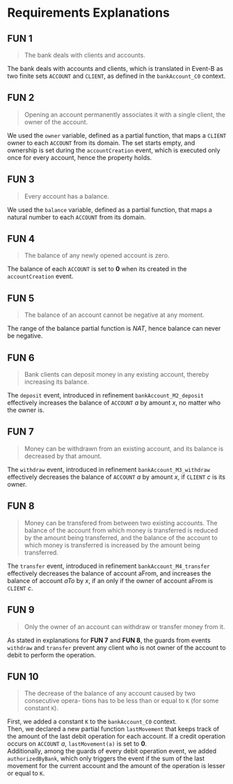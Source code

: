 
# Requirements Explanations

## FUN 1

> The bank deals with clients and accounts.

The bank deals with accounts and clients, which is translated in Event-B as two finite sets `ACCOUNT` and `CLIENT`, as defined in the `bankAccount_C0` context.

## FUN 2

> Opening an account permanently associates it with a single client, the owner of the account.

We used the `owner` variable, defined as a partial function, that maps a `CLIENT` owner to each `ACCOUNT` from its domain. The set starts empty, and ownership is set during the `accountCreation` event, which is executed only once for every account, hence the property holds.

## FUN 3

 > Every account has a balance.

We used the `balance` variable, defined as a partial function, that maps a natural number to each `ACCOUNT` from its domain.

## FUN 4

> The balance of any newly opened account is zero.

The balance of each `ACCOUNT` is set to **0** when its created in the `accountCreation` event.

## FUN 5

> The balance of an account cannot be negative at any moment.

The range of the balance partial function is *NAT*, hence balance can never be negative.

## FUN 6

> Bank clients can deposit money in any existing account, thereby increasing its balance.

The `deposit` event, introduced in refinement `bankAccount_M2_deposit` effectively increases the balance of `ACCOUNT` *a* by amount *x*, no matter who the owner is.

## FUN 7

> Money can be withdrawn from an existing account, and its balance is decreased by that amount.

The `withdraw` event, introduced in refinement `bankAccount_M3_withdraw` effectively decreases the balance of `ACCOUNT` *a* by amount *x*, if `CLIENT` *c* is its owner.

## FUN 8

> Money can be transfered from between two existing accounts. The balance of the account from which money is transferred is reduced by the amount being transferred, and the balance of the account to which money is transferred is increased by the amount being transferred.

The `transfer` event, introduced in refinement `bankAccount_M4_transfer` effectively decreases the balance of account aFrom, and increases the balance of account *aTo* by *x*, if an only if the owner of account aFrom is `CLIENT` *c*.


## FUN 9

> Only the owner of an account can withdraw or transfer money from it.

As stated in explanations for **FUN 7** and **FUN 8**, the guards from events `withdraw` and `transfer` prevent any client who is not owner of the account to debit to perform the operation.

## FUN 10

> The decrease of the balance of any account caused by two consecutive opera- tions has to be less than or equal to `K` (for some constant `K`).

First, we added a constant `K` to the `bankAccount_C0` context.  
Then, we declared a new partial function `lastMovement` that keeps track of the amount of the last debit operation for each account. If a credit operation occurs on `ACCOUNT` *a*, `lastMovement(a)` is set to **0**.  
Additionally, among the guards of every debit operation event, we added `authorizedByBank`, which only triggers the event if the sum of the last movement for the current account and the amount of the operation is lesser or equal to `K`.
